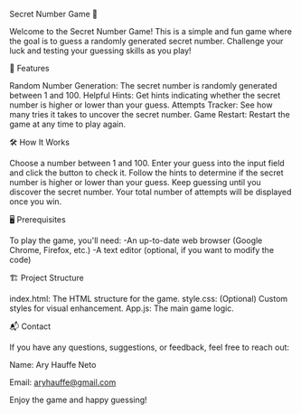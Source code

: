

Secret Number Game 🎲

Welcome to the Secret Number Game! This is a simple and fun game where the goal is to guess a randomly generated secret number. Challenge your luck and testing your guessing skills as you play!

🚀 Features

Random Number Generation: The secret number is randomly generated between 1 and 100.
Helpful Hints: Get hints indicating whether the secret number is higher or lower than your guess.
Attempts Tracker: See how many tries it takes to uncover the secret number.
Game Restart: Restart the game at any time to play again.

🛠️ How It Works

Choose a number between 1 and 100.
Enter your guess into the input field and click the button to check it.
Follow the hints to determine if the secret number is higher or lower than your guess.
Keep guessing until you discover the secret number.
Your total number of attempts will be displayed once you win.

🖥️ Prerequisites

To play the game, you'll need:
  -An up-to-date web browser (Google Chrome, Firefox, etc.)
  -A text editor (optional, if you want to modify the code)
  
🏗️ Project Structure

index.html: The HTML structure for the game.
style.css: (Optional) Custom styles for visual enhancement.
App.js: The main game logic.

📬 Contact

If you have any questions, suggestions, or feedback, feel free to reach out:

Name: Ary Hauffe Neto

Email: aryhauffe@gmail.com

Enjoy the game and happy guessing!
